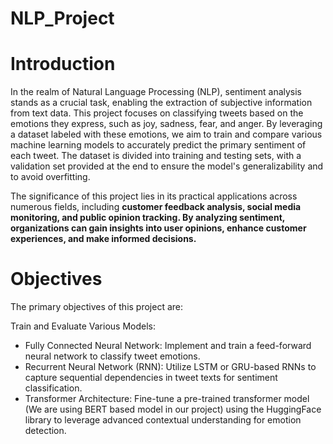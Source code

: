 # NLP_Project

# Introduction
In the realm of Natural Language Processing (NLP), sentiment analysis stands as a crucial task, enabling the extraction of subjective information from text data. This project focuses on classifying tweets based on the emotions they express, such as joy, sadness, fear, and anger. By leveraging a dataset labeled with these emotions, we aim to train and compare various machine learning models to accurately predict the primary sentiment of each tweet. The dataset is divided into training and testing sets, with a validation set provided at the end to ensure the model's generalizability and to avoid overfitting.

The significance of this project lies in its practical applications across numerous fields, including **customer feedback analysis, social media monitoring, and public opinion tracking. By analyzing sentiment, organizations can gain insights into user opinions, enhance customer experiences, and make informed decisions.**

# Objectives
The primary objectives of this project are:

Train and Evaluate Various Models:
- Fully Connected Neural Network: Implement and train a feed-forward neural network to classify tweet emotions.
- Recurrent Neural Network (RNN): Utilize LSTM or GRU-based RNNs to capture sequential dependencies in tweet texts for sentiment classification.
- Transformer Architecture: Fine-tune a pre-trained transformer model (We are using BERT based model in our project) using the HuggingFace library to leverage advanced contextual understanding for emotion detection.
